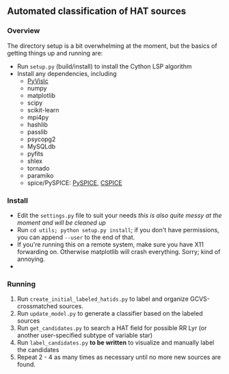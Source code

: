## Automated classification of HAT sources



### Overview

The directory setup is a bit overwhelming at the moment, but the basics of getting things up and running are:

*  Run `setup.py` (build/install) to install the Cython LSP algorithm
*  Install any dependencies, including
	* [PyVislc](https://github.com/johnh2o2/pyvislc)
	* numpy
	* matplotlib
	* scipy
	* scikit-learn
	* mpi4py
	* hashlib
	* passlib
	* psycopg2
	* MySQLdb
	* pyfits
	* shlex
	* tornado
	* paramiko
	* spice/PySPICE: [PySPICE](https://github.com/rca/PySPICE), [CSPICE](http://naif.jpl.nasa.gov/naif/toolkit_C_PC_Linux_GCC_64bit.html)

### Install

* Edit the `settings.py` file to suit your needs _this is also quite messy at the moment and will be cleaned up_
* Run `cd utils; python setup.py install`; if you don't have permissions, you can append `--user` to the end of that.
* If you're running this on a remote system, make sure you have X11 forwarding on. Otherwise matplotlib will crash everything. Sorry; kind of annoying.
* 

### Running
1. Run `create_initial_labeled_hatids.py` to label and organize GCVS-crossmatched sources.
2. Run `update_model.py` to generate a classifier based on the labeled sources
3. Run `get_candidates.py` to search a HAT field for possible RR Lyr (or another user-specified subtype of variable star)
4. Run `label_candidates.py` **to be written** to visualize and manually label the candidates
5. Repeat 2 - 4 as many times as necessary until no more new sources are found.


